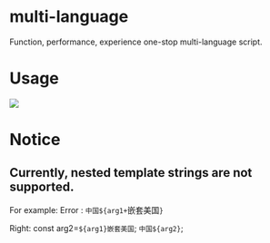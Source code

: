 # multi-language

Function, performance, experience one-stop multi-language script.

# Usage

![](multi-language-usage.gif)

# Notice

## Currently, nested template strings are not supported.

For example:
Error : `中国${arg1+`嵌套美国`}`

Right: const arg2=`${arg1}嵌套美国`; `中国${arg2}`;
